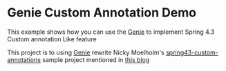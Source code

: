 # Genie Custom Annotation Demo

This example shows how you can use the [Genie](https://github.com/osglworks/java-di) to implement Spring 4.3 Custom annotation Like feature

This project is to using [Genie](https://github.com/osglworks/java-di) rewrite Nicky Moelholm's 
[spring43-custom-annotations](https://github.com/nickymoelholm/smallexamples/tree/master/spring43-custom-annotations)
sample project mentioned in [this blog](https://moelholm.com/2016/10/15/spring-4-3-custom-annotations/)  